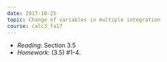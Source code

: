 ```yaml
---
date: 2017-10-25
topic: Change of variables in multiple integration
course: calc3_fa17
---
```


- *Reading*: Section 3.5
- *Homework*: (3.5) #1-4.

